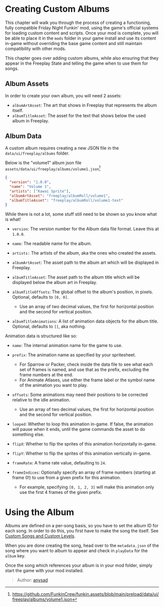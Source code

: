 [tags]: / "intermediate,ui,json"

# Creating Custom Albums

This chapter will walk you through the process of creating a functioning, fully compatible Friday Night Funkin' mod, using the game's official systems for loading custom content and scripts. Once your mod is complete, you will be able to place it in the `mods` folder in your game install and use its content in-game without overriding the base game content and still maintain compatibility with other mods.

This chapter goes over adding custom albums, while also ensuring that they appear in the Freeplay State and telling the game when to use them for songs.

## Album Assets

In order to create your own album, you will need 2 assets:

- `albumArtAsset`: The art that shows in Freeplay that represents the album itself.
- `albumTitleAsset`: The asset for the text that shows below the used album in Freeplay.

## Album Data

A custom album requires creating a new JSON file in the `data/ui/freeplay/albums` folder.

Below is the "volume1" album json file `assets/data/ui/freeplay/albums/volume1.json`[^volume1]

```json
{
  "version": "1.0.0",
  "name": "Volume 1",
  "artists": ["Kawai Sprite"],
  "albumArtAsset": "freeplay/albumRoll/volume1",
  "albumTitleAsset": "freeplay/albumRoll/volume1-text"
}
```

While there is not a lot, some stuff still need to be shown so you know what is what!

- `version`: The version number for the Album data file format. Leave this at `1.0.0`.
- `name`: The readable name for the album.
- `artists:` The artists of the album, aka the ones who created the assets.
- `albumArtAsset`: The asset path to the album art which will be displayed in Freeplay.
- `albumTitleAsset`: The asset path to the album title which will be displayed below the album art in Freeplay.
- `albumTitleOffsets`: The global offset to the album's position, in pixels. Optional, defaults to `[0, 0]`.
  - Use an array of two decimal values, the first for horizontal position and the second for vertical position.

- `albumTitleAnimations`: A list of animation data objects for the album title. Optional, defaults to `[]`, aka nothing.

Animation data is structured like so:

- `name`: The internal animation name for the game to use.
- `prefix`: The animation name as specified by your spritesheet.
  - For Sparrow or Packer, check inside the data file to see what each set of frames is named, and use that as the prefix, excluding the frame numbers at the end.
  - For Animate Atlases, use either the frame label or the symbol name of the animation you want to play.

- `offsets`: Some animations may need their positions to be corrected relative to the idle animation.
  - Use an array of two decimal values, the first for horizontal position and the second for vertical position.

- `looped`: Whether to loop this animation in-game. If false, the animation will pause when it ends, until the game commands the asset to do something else.
- `flipX`: Whether to flip the sprites of this animation horizontally in-game.
- `flipY`: Whether to flip the sprites of this animation vertically in-game.
- `frameRate`: A frame rate value, defaulting to `24`.
- `frameIndices`: Optionally specify an array of frame numbers (starting at frame 0!) to use from a given prefix for this animation.
  - For example, specifying `[0, 1, 2, 3]` will make this animation only use the first 4 frames of the given prefix.

# Using the Album

Albums are defined on a per-song basis, so you have to set the album ID for each song. In order to do this, you first have to make the song the itself. See [Custom Songs and Custom Levels](../Introduction/02.CustomSongs.md).

When you are done creating the song, head over to the `metadata.json` of the song where you want to album to appear and check in `playData` for the `album` key.

Once the song which references your album is in your mod folder, simply start the game with your mod installed.

[^volume1]: <https://github.com/FunkinCrew/funkin.assets/blob/main/preload/data/ui/freeplay/albums/volume1.json>

> Author: [anysad](https://github.com/anysad)

